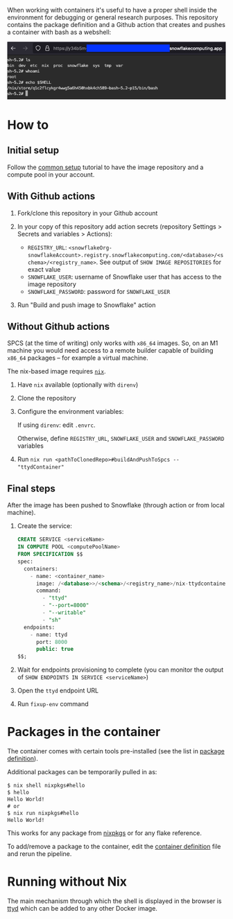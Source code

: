 When working with containers it's useful to have a proper shell inside the
environment for debugging or general research purposes. This repository contains
the package definition and a Github action that creates and pushes a container
with bash as a webshell:

![screenshot of ttyd running in browser](./doc/main_screenshot.png)

# How to

## Initial setup

Follow the [common setup](https://docs.snowflake.com/developer-guide/snowpark-container-services/tutorials/common-setup)
tutorial to have the image repository and a compute pool in your account.

## With Github actions

1. Fork/clone this repository in your Github account
2. In your copy of this repository add action secrets (repository Settings >
   Secrets and variables > Actions):

    - `REGISTRY_URL`:
      `<snowflakeOrg-snowflakeAccount>.registry.snowflakecomputing.com/<database>/<schema>/<registry_name>`.
      See output of `SHOW IMAGE REPOSITORIES` for exact value
    - `SNOWFLAKE_USER`: username of Snowflake user that has access to the image
      repository
    - `SNOWFLAKE_PASSWORD`: password for `SNOWFLAKE_USER`

3. Run "Build and push image to Snowflake" action

## Without Github actions

SPCS (at the time of writing) only works with `x86_64` images. So, on an M1
machine you would need access to a remote builder capable of building `x86_64`
packages – for example a virtual machine.

The nix-based image requires [`nix`](https://nixos.org/download).

1. Have `nix` available (optionally with `direnv`)
2. Clone the repository
3. Configure the environment variables:

    If using `direnv`: edit `.envrc`.

    Otherwise, define `REGISTRY_URL`, `SNOWFLAKE_USER` and `SNOWFLAKE_PASSWORD`
    variables

4. Run `nix run <pathToClonedRepo>#buildAndPushToSpcs -- "ttydContainer"`

## Final steps

After the image has been pushed to Snowflake (through action or from local
machine).

1. Create the service:

    ```SQL
    CREATE SERVICE <serviceName>
    IN COMPUTE POOL <computePoolName>
    FROM SPECIFICATION $$
    spec:
      containers:
        - name: <container_name>
          image: /<database>>/<schema>/<registry_name>/nix-ttydcontainer:latest
          command:
            - "ttyd"
            - "--port=8000"
            - "--writable"
            - "sh"
      endpoints:
        - name: ttyd
          port: 8000
          public: true
    $$;
    ```

2. Wait for endpoints provisioning to complete (you can monitor the output of
   `SHOW ENDPOINTS IN SERVICE <serviceName>`)
3. Open the `ttyd` endpoint URL
4. Run `fixup-env` command

# Packages in the container

The container comes with certain tools pre-installed (see the list in [package
definition](./packages/ttydContainer/package.nix)).

Additional packages can be temporarily pulled in as:

```shell
$ nix shell nixpkgs#hello
$ hello
Hello World!
# or
$ nix run nixpkgs#hello
Hello World!
```

This works for any package from [nixpkgs](https://search.nixos.org/) or for any
flake reference.

To add/remove a package to the container, edit the [container
definition](./packages/ttydContainer/package.nix) file and
rerun the pipeline.

# Running without Nix

The main mechanism through which the shell is displayed in the browser is
[ttyd](https://tsl0922.github.io/ttyd/) which can be added to any other Docker
image.
